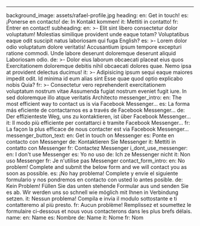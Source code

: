 ---
background_image: assets/rafael-profile.jpg
heading:
  en: Get in touch!
  es: ¡Ponerse en contacto!
  de: In Kontakt kommen!
  it: Mettiti in contatto!
  fr: Entrer en contact!
subheading:
  en: >-
    Elit sint libero consectetur dolor voluptatum! Molestias similique provident unde eaque totam? Voluptatibus eaque odit suscipit natus laboriosam qui fuga English?
  es: >-
    Lorem dolor odio voluptatum dolore veritatis! Accusantium ipsum tempore excepturi ratione commodi. Unde labore deserunt doloremque deserunt aliquid Laboriosam odio.
  de: >-
    Dolor eius laborum obcaecati placeat eius quos Exercitationem doloremque debitis nihil obcaecati dolores quae. Nemo ipsa at provident delectus ducimus!
  it: >-
    Adipisicing ipsum sequi eaque maiores impedit odit. Id minima id eum alias sint Esse quae quod optio explicabo nobis Quia?
  fr: >-
    Consectetur vero reprehenderit exercitationem voluptatum nostrum vitae Assumenda fugiat nostrum eveniet fugit iure. In sed doloremque illo atque veritatis Architecto
messenger_intro:
  en: The most efficient way to contact us is via Facebook Messenger...
  es: La forma más eficiente de contactarnos es a través de Facebook Messenger...
  de: Der effizienteste Weg, uns zu kontaktieren, ist über Facebook Messenger...
  it: Il modo più efficiente per contattarci è tramite Facebook Messenger...
  fr: La façon la plus efficace de nous contacter est via Facebook Messenger...
messenger_button_text:
  en: Get in touch on Messenger
  es: Ponte en contacto con Messenger
  de: Kontaktieren Sie Messenger
  it: Mettiti in contatto con Messenger
  fr: Contactez Messenger
i_dont_use_messenger:
  en: I don't use Messenger
  es: Yo no uso 
  de: Ich ze Messenger nicht
  it: Non uso Messenger
  fr: Je n'utilise pas Messenger
contact_form_intro:
  en: No problem!  Complete and submit the below form and we will contact you as soon as possible.
  es: ¡No hay problema! Complete y envíe el siguiente formulario y nos pondremos en contacto con usted lo antes posible.
  de: Kein Problem! Füllen Sie das unten stehende Formular aus und senden Sie es ab. Wir werden uns so schnell wie möglich mit Ihnen in Verbindung setzen.
  it: Nessun problema! Compila e invia il modulo sottostante e ti contatteremo al più presto.
  fr: Aucun problème! Remplissez et soumettez le formulaire ci-dessous et nous vous contacterons dans les plus brefs délais.
name:
  en: Name
  es: Nombre
  de: Name
  it: Nome
  fr: Nom
